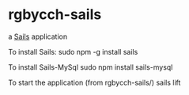 # rgbycch-sails

a [Sails](http://sailsjs.org) application

To install Sails:
sudo npm -g install sails

To install Sails-MySql
sudo npm install sails-mysql

To start the application (from rgbycch-sails/)
sails lift
